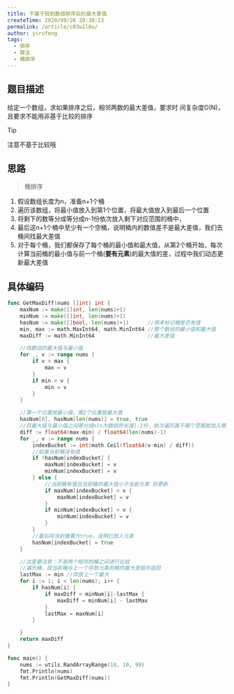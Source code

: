 ```yaml
---
title: 不基于找到数组排序后的最大差值
createTime: 2020/09/26 20:38:13
permalink: /article/c03w1l0u/
author: yirufeng
tags:
  - 排序
  - 算法
  - 桶排序
---
```



## 题目描述
给定一个数组，求如果排序之后，相邻两数的最大差值，要求时 间复杂度O(N)，且要求不能用非基于比较的排序
> [!TIP]
> 注意不基于比较哦

## 思路
> 桶排序

1. 假设数组长度为n，准备n+1个桶
2. 遍历该数组，将最小值放入到第1个位置，将最大值放入到最后一个位置
3. 将剩下的数等分成等分成n-1份依次放入剩下对应范围的桶中，
4. 最后这n+1个桶中至少有一个空桶，说明桶内的数值差不是最大差值，我们去桶间找最大差值
5. 对于每个桶，我们都保存了每个桶的最小值和最大值，从第2个桶开始，每次计算当前桶的最小值与前一个桶(**要有元素**)的最大值的差，过程中我们动态更新最大差值

<!-- more -->

## 具体编码

```go
func GetMaxDiff(nums []int) int {
	maxNum := make([]int, len(nums)+1)
	minNum := make([]int, len(nums)+1)
	hasNum := make([]bool, len(nums)+1)      //用来标记桶是否有值
	min, max := math.MaxInt64, math.MinInt64 //整个数组的最小值和最大值
	maxDiff := math.MinInt64                 //最大差值

	//找数组的最大值与最小值
	for _, v := range nums {
		if v > max {
			max = v
		}
		if min > v {
			min = v
		}
	}

	//第一个位置放最小值，第2个位置放最大值
	hasNum[0], hasNum[len(nums)] = true, true
	//将最大值与最小值之间等分成n(n为数组的长度)-1份，依次遍历属于哪个范围就加入哪个桶
	diff := float64(max-min) / float64(len(nums)-1)
	for _, v := range nums {
		indexBucket := int(math.Ceil(float64(v-min) / diff))
		//如果当前桶没有值
		if !hasNum[indexBucket] {
			maxNum[indexBucket] = v
			minNum[indexBucket] = v
		} else {
			//当前桶有值且当前桶的最大值小于当前元素 则更新
			if maxNum[indexBucket] < v {
				maxNum[indexBucket] = v
			}
			if minNum[indexBucket] > v {
				minNum[indexBucket] = v
			}
		}
		//最后将当前桶置为true，说明已放入元素
		hasNum[indexBucket] = true
	}

	//这里要注意：不是两个相邻的桶之间进行比较
	//遍历桶，找当前桶与上一个存放元素的桶的最大差值并返回
	lastMax := min //存放上一个最大
	for i := 1; i < len(nums); i++ {
		if hasNum[i] {
			if maxDiff < minNum[i]-lastMax {
				maxDiff = minNum[i] - lastMax
			}
			lastMax = maxNum[i]
		}

	}
	return maxDiff
}

func main() {
	nums := utils.RandArrayRange(10, 10, 99)
	fmt.Println(nums)
	fmt.Println(GetMaxDiff(nums))
}
```